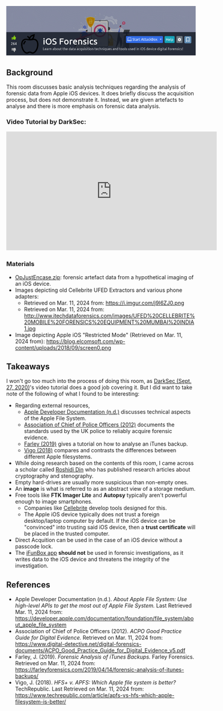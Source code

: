 
<a href="https://tryhackme.com/room/iosforensics" target="_blank"><img src="./banner.png" width="700px" /></a>

## Background

This room discusses basic analysis techniques regarding the analysis of forensic data from Apple iOS devices. It does briefly discuss the acquisition process, but does not demonstrate it. Instead, we are given artefacts to analyse and there is more emphasis on forensic data analysis.

### Video Tutorial by DarkSec:

<iframe width="560" height="315" src="https://www.youtube.com/embed/21v1snB7NMw" title="YouTube video player" frameborder="0" allow="accelerometer; autoplay; clipboard-write; encrypted-media; gyroscope; picture-in-picture; web-share" allowfullscreen></iframe>

### Materials

* [OpJustEncase.zip](./materials/OpJustEncase.zip): forensic artefact data from a hypothetical imaging of an iOS device.
* Images depicting old Cellebrite UFED Extractors and various phone adapters:
    * Retrieved on Mar. 11, 2024 from: https://i.imgur.com/j9I6ZJ0.png
    * Retrieved on Mar. 11, 2024 from: http://www.itechdataforensics.com/images/UFED%20CELLEBRITE%20MOBILE%20FORENSICS%20EQUIPMENT%20MUMBAI%20INDIA1.jpg
* Image depicting Apple iOS "Restricted Mode" (Retrieved on Mar. 11, 2024 from): https://blog.elcomsoft.com/wp-content/uploads/2018/09/screen0.png

## Takeaways

I won't go too much into the process of doing this room, as [DarkSec (Sept. 27, 2020)](https://www.youtube.com/watch?v=21v1snB7NMw)'s video tutorial does a good job covering it. But I did want to take note of the following of what I found to be interesting:

* Regarding external resources,
    * [Apple Developer Documentation (n.d.)](https://developer.apple.com/documentation/foundation/file_system/about_apple_file_system) discusses technical aspects of the Apple File System.
    * [Association of Chief of Police Officers (2012)](https://www.digital-detective.net/digital-forensics-documents/ACPO_Good_Practice_Guide_for_Digital_Evidence_v5.pdf) documents the standards used by the UK police to reliably acquire forensic evidence.
    * [Farley (2019)](https://farleyforensics.com/2019/04/14/forensic-analysis-of-itunes-backups/) gives a tutorial on how to analyse an iTunes backup.
    * [Vigo (2018)](https://www.techrepublic.com/article/apfs-vs-hfs-which-apple-filesystem-is-better/) compares and contrasts the differences between different Apple filesystems.
* While doing research based on the contents of this room, I came across a scholar called [Roshidi Din](https://scholar.google.com/citations?user=Ilpw2NoAAAAJ&hl=en) who has published research articles about cryptography and stenography.
* Empty hard-drives are usually more suspicious than non-empty ones.
* An __image__ is what is referred to as an abstract view of a storage medium.
* Free tools like __FTK Imager Lite__ and __Autopsy__ typically aren't powerful enough to image smartphones.
    * Companies like [Cellebrite](https://cellebrite.com/en/home/) develop tools designed for this.
    * The Apple iOS device typically does not trust a foreign desktop/laptop computer by default. If the iOS device can be "convinced" into trusting said iOS device, then a __trust certificate__ will be placed in the trusted computer.
* Direct Acquition can be used in the case of an iOS device without a passcode lock.
* The [iFunBox app](https://www.i-funbox.com/en/index.html) __should not__ be used in forensic investigations, as it writes data to the iOS device and threatens the integrity of the investigation.

## References

* Apple Developer Documentation (n.d.). _About Apple File System: Use high-level APIs to get the most out of Apple File System._ Last Retrieved Mar. 11, 2024 from: https://developer.apple.com/documentation/foundation/file_system/about_apple_file_system
* Association of Chief of Police Officers (2012). _ACPO Good Practice Guide for Digital Evidence._ Retrieved on Mar. 11, 2024 from: https://www.digital-detective.net/digital-forensics-documents/ACPO_Good_Practice_Guide_for_Digital_Evidence_v5.pdf
* Farley, J. (2019). _Forensic Analysis of iTunes Backups._ Farley Forensics. Retrieved on Mar. 11, 2024 from: https://farleyforensics.com/2019/04/14/forensic-analysis-of-itunes-backups/
* Vigo, J. (2018). _HFS+ v. APFS: Which Apple file system is better?_ TechRepublic. Last Retrieved on Mar. 11, 2024 from: https://www.techrepublic.com/article/apfs-vs-hfs-which-apple-filesystem-is-better/

